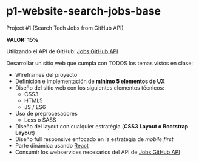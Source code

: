 # p1-website-search-jobs-base
Project #1 (Search Tech Jobs from GitHub API)

**VALOR: 15%**

Utilizando el API de GitHub: [Jobs GitHub API](https://jobs.github.com/api)

Desarrollar un sitio web que cumpla con TODOS los temas vistos en clase:

- Wireframes del proyecto
- Definición e implementación de **mínimo 5 elementos de UX** 
- Diseño del sitio web con los siguientes elementos técnicos:
    - CSS3
    - HTML5
    - JS / ES6
- Uso de preprocesadores
    - Less o SASS
- Diseño del layout con cualquier estratégia (**CSS3 Layout o Bootstrap Layout**)
- Diseño full responsive enfocado en la estratégia de *mobile first*
- Parte dinámica usando [React](https://reactjs.org/)
- Consumir los webservices necesarios del API de [Jobs GitHub API](https://jobs.github.com/api)
 

